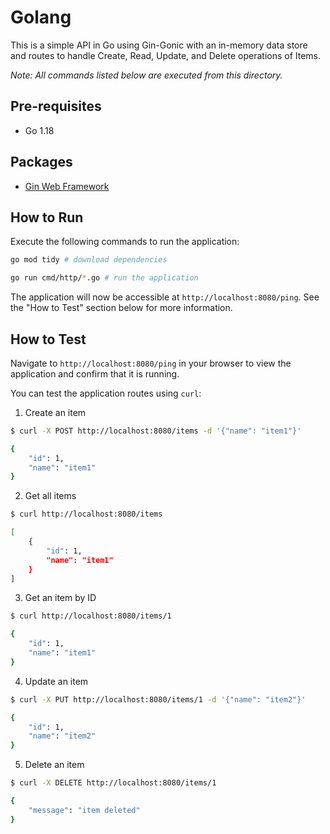 # Golang

This is a simple API in Go using Gin-Gonic with an in-memory data store and routes to handle Create, Read, Update, and Delete operations of Items.

_Note: All commands listed below are executed from this directory._

## Pre-requisites

- Go 1.18

## Packages

- [Gin Web Framework](https://gin-gonic.com/)

## How to Run

Execute the following commands to run the application:

```bash
go mod tidy # download dependencies

go run cmd/http/*.go # run the application
```

The application will now be accessible at `http://localhost:8080/ping`. See the "How to Test" section below for more information.

## How to Test

Navigate to `http://localhost:8080/ping` in your browser to view the application and confirm that it is running.

You can test the application routes using `curl`:

1. Create an item
```bash
$ curl -X POST http://localhost:8080/items -d '{"name": "item1"}'

{
    "id": 1,
    "name": "item1"
}
```

2. Get all items
```sh
$ curl http://localhost:8080/items

[
    {
        "id": 1,
        "name": "item1"
    }
]
```

3. Get an item by ID
```sh
$ curl http://localhost:8080/items/1

{
    "id": 1,
    "name": "item1"
}
```

4. Update an item
```sh
$ curl -X PUT http://localhost:8080/items/1 -d '{"name": "item2"}'

{
    "id": 1,
    "name": "item2"
}
```

5. Delete an item
```sh
$ curl -X DELETE http://localhost:8080/items/1

{
    "message": "item deleted"
}
```